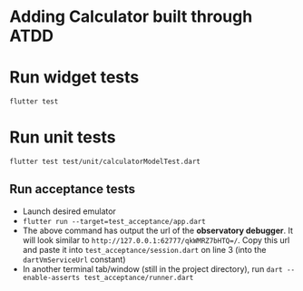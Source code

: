 # Adding Calculator built through ATDD

# Run widget tests
`flutter test`

# Run unit tests
`flutter test test/unit/calculatorModelTest.dart`

## Run acceptance tests
- Launch desired emulator
- `flutter run --target=test_acceptance/app.dart`
- The above command has output the url of the **observatory debugger**. It will look similar to `http://127.0.0.1:62777/qkWMRZ7bHTQ=/`. Copy this url and paste it into `test_acceptance/session.dart` on line 3 (into the `dartVmServiceUrl` constant)
- In another terminal tab/window (still in the project directory), run `dart --enable-asserts test_acceptance/runner.dart`
